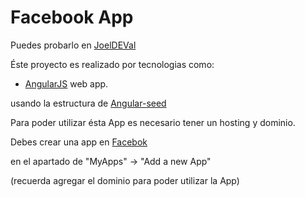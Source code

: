 # Facebook App
Puedes probarlo en [JoelDEVal](http://joeldeval.xyz)


Éste proyecto es realizado por tecnologias como:

  +  [AngularJS](http://angularjs.org/) web app.

usando la estructura de [Angular-seed](https://github.com/angular/angular-seed)

Para poder utilizar ésta App es necesario tener un hosting y dominio.

Debes crear una app en [Facebok](https://developers.facebook.com)

en el apartado de "MyApps" -> "Add a new App"

(recuerda agregar el dominio para poder utilizar la App)
